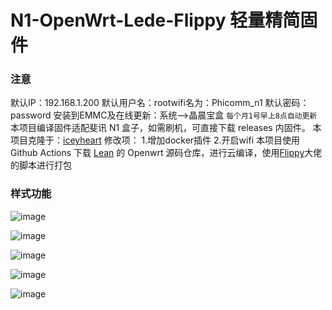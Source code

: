 # N1-OpenWrt-Lede-Flippy 轻量精简固件

### 注意

默认IP：192.168.1.200
默认用户名：rootwifi名为：Phicomm_n1
默认密码：password
安装到EMMC及在线更新：系统-->晶晨宝盒
`每个月1号早上8点自动更新`
本项目编译固件适配斐讯 N1 盒子，如需刷机，可直接下载 releases 内固件。
本项目克隆于：[iceyheart](https://github.com/iceyheart/N1-OpenWrt-Lede#n1-openwrt-%E8%BD%BB%E9%87%8F%E5%9B%BA%E4%BB%B6--%E6%97%81%E8%B7%AF%E4%B8%93%E7%94%A8-%E6%AF%8F%E5%91%A8%E4%BA%94%E6%97%A98%E7%82%B9%E8%87%AA%E5%8A%A8%E6%9B%B4%E6%96%B0)
修改项：
1.增加docker插件
2.开启wifi
本项目使用 Github Actions 下载 [Lean](https://github.com/coolsnowwolf/lede) 的 Openwrt 源码仓库，进行云编译，使用[Flippy](https://github.com/ophub/flippy-openwrt-actions)大佬的脚本进行打包

### 样式功能

![image](https://user-images.githubusercontent.com/102129419/204468837-59f097b3-b51e-4f4a-a019-bb8d49f697e1.png)

![image](https://user-images.githubusercontent.com/102129419/204469299-eb863c20-6ac7-4b10-b4a2-455afc8981b5.png)

![image](https://user-images.githubusercontent.com/102129419/204469603-7a3fe8a5-14ea-4420-9727-e37238a3d21a.png)

![image](https://user-images.githubusercontent.com/102129419/204469813-791fda38-4ddb-45c9-9967-38ebefa36902.png)

![image](https://user-images.githubusercontent.com/102129419/204469996-dbc61ba0-97b4-462b-9d03-65c4051b8f35.png)
